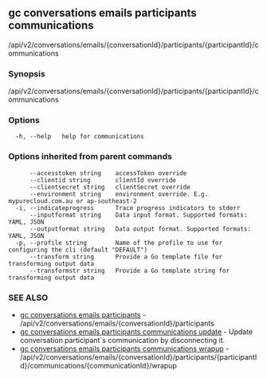 ## gc conversations emails participants communications

/api/v2/conversations/emails/{conversationId}/participants/{participantId}/communications

### Synopsis

/api/v2/conversations/emails/{conversationId}/participants/{participantId}/communications

### Options

```
  -h, --help   help for communications
```

### Options inherited from parent commands

```
      --accesstoken string    accessToken override
      --clientid string       clientId override
      --clientsecret string   clientSecret override
      --environment string    environment override. E.g. mypurecloud.com.au or ap-southeast-2
  -i, --indicateprogress      Trace progress indicators to stderr
      --inputformat string    Data input format. Supported formats: YAML, JSON
      --outputformat string   Data output format. Supported formats: YAML, JSON
  -p, --profile string        Name of the profile to use for configuring the cli (default "DEFAULT")
      --transform string      Provide a Go template file for transforming output data
      --transformstr string   Provide a Go template string for transforming output data
```

### SEE ALSO

* [gc conversations emails participants](gc_conversations_emails_participants.html)	 - /api/v2/conversations/emails/{conversationId}/participants
* [gc conversations emails participants communications update](gc_conversations_emails_participants_communications_update.html)	 - Update conversation participant`s communication by disconnecting it.
* [gc conversations emails participants communications wrapup](gc_conversations_emails_participants_communications_wrapup.html)	 - /api/v2/conversations/emails/{conversationId}/participants/{participantId}/communications/{communicationId}/wrapup


